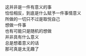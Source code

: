这并非是一件有意义的事  
恰恰相反，到底是什么赋予一件事情意义  
所做的一切只不过是取悦自己  
想做一件事  
也有可能只是随机的想做  
并非具有什么意义  
总是想着意义的话  
那可真是太无趣了